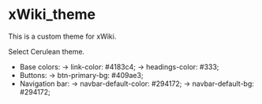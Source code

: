 # xWiki_theme

This is a custom theme for xWiki.

Select Cerulean theme.
- Base colors:
	-> link-color: #4183c4;
	-> headings-color: #333;
- Buttons:
	-> btn-primary-bg: #409ae3;
- Navigation bar:
	-> navbar-default-color: #294172;
	-> navbar-default-bg: #294172;
